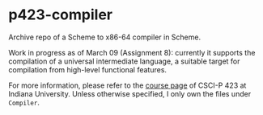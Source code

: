 # p423-compiler

Archive repo of a Scheme to x86-64 compiler in Scheme.

Work in progress as of March 09 (Assignment 8): currently it supports the compilation of a universal intermediate language, a suitable target for compilation from high-level functional features.

For more information, please refer to the [course page](http://homes.soic.indiana.edu/classes/spring2015/csci/p423-rrnewton/) of CSCI-P 423 at Indiana University. Unless otherwise specified, I only own the files under `Compiler`.
